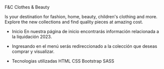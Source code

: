 F&C
Clothes & Beauty

Is your destination for fashion, home, beauty, children's clothing and more. Explore the new collections and find quality pieces at amazing cost.

- Inicio
En nuestra página de inicio encontrarás información relacionada a la liquidación 2023.

- Ingresando en el menú serás redireccionado a la colección que deseas comprar y visualizar.

- Tecnologias utilizadas
HTML
CSS
Bootstrap
SASS